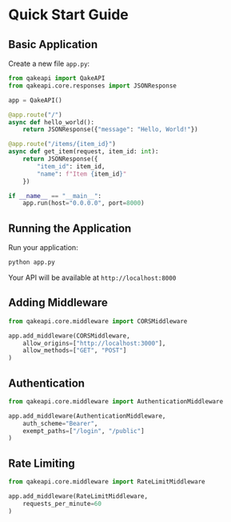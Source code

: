 # Quick Start Guide

## Basic Application

Create a new file `app.py`:

```python
from qakeapi import QakeAPI
from qakeapi.core.responses import JSONResponse

app = QakeAPI()

@app.route("/")
async def hello_world():
    return JSONResponse({"message": "Hello, World!"})

@app.route("/items/{item_id}")
async def get_item(request, item_id: int):
    return JSONResponse({
        "item_id": item_id,
        "name": f"Item {item_id}"
    })

if __name__ == "__main__":
    app.run(host="0.0.0.0", port=8000)
```

## Running the Application

Run your application:

```bash
python app.py
```

Your API will be available at `http://localhost:8000`

## Adding Middleware

```python
from qakeapi.core.middleware import CORSMiddleware

app.add_middleware(CORSMiddleware, 
    allow_origins=["http://localhost:3000"],
    allow_methods=["GET", "POST"]
)
```

## Authentication

```python
from qakeapi.core.middleware import AuthenticationMiddleware

app.add_middleware(AuthenticationMiddleware,
    auth_scheme="Bearer",
    exempt_paths=["/login", "/public"]
)
```

## Rate Limiting

```python
from qakeapi.core.middleware import RateLimitMiddleware

app.add_middleware(RateLimitMiddleware,
    requests_per_minute=60
)
``` 